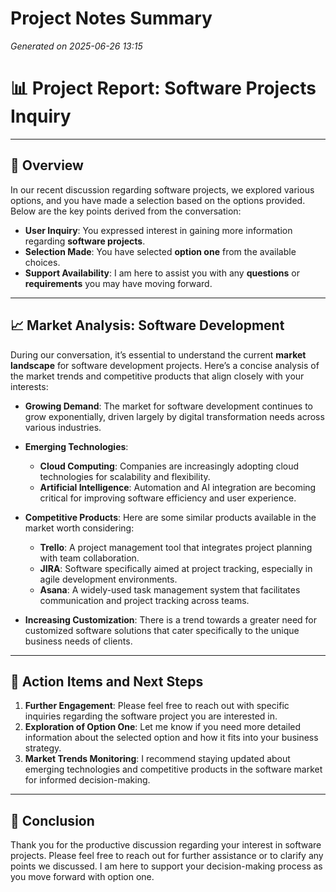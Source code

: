 # Project Notes Summary

*Generated on 2025-06-26 13:15*

# 📊 **Project Report: Software Projects Inquiry**

---

## 📌 **Overview**

In our recent discussion regarding software projects, we explored various options, and you have made a selection based on the options provided. Below are the key points derived from the conversation:

- **User Inquiry**: You expressed interest in gaining more information regarding **software projects**.
- **Selection Made**: You have selected **option one** from the available choices.
- **Support Availability**: I am here to assist you with any **questions** or **requirements** you may have moving forward.

---

## 📈 **Market Analysis: Software Development**

During our conversation, it’s essential to understand the current **market landscape** for software development projects. Here’s a concise analysis of the market trends and competitive products that align closely with your interests:

- **Growing Demand**: The market for software development continues to grow exponentially, driven largely by digital transformation needs across various industries.
  
- **Emerging Technologies**:
  - **Cloud Computing**: Companies are increasingly adopting cloud technologies for scalability and flexibility.
  - **Artificial Intelligence**: Automation and AI integration are becoming critical for improving software efficiency and user experience.

- **Competitive Products**: Here are some similar products available in the market worth considering:
  - **Trello**: A project management tool that integrates project planning with team collaboration.
  - **JIRA**: Software specifically aimed at project tracking, especially in agile development environments.
  - **Asana**: A widely-used task management system that facilitates communication and project tracking across teams.

- **Increasing Customization**: There is a trend towards a greater need for customized software solutions that cater specifically to the unique business needs of clients.

---

## 🤝 **Action Items and Next Steps**

1. **Further Engagement**: Please feel free to reach out with specific inquiries regarding the software project you are interested in.
2. **Exploration of Option One**: Let me know if you need more detailed information about the selected option and how it fits into your business strategy.
3. **Market Trends Monitoring**: I recommend staying updated about emerging technologies and competitive products in the software market for informed decision-making.

---

## 📅 **Conclusion**

Thank you for the productive discussion regarding your interest in software projects. Please feel free to reach out for further assistance or to clarify any points we discussed. I am here to support your decision-making process as you move forward with option one.